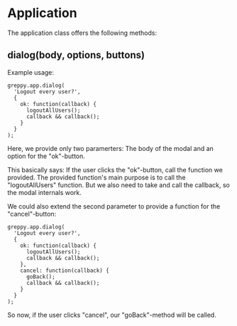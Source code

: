 # Application

The application class offers the following methods:

## dialog(body, options, buttons)

Example usage:

```JS
greppy.app.dialog(
  'Logout every user?',
  {
    ok: function(callback) {
      logoutAllUsers();
      callback && callback();
    }
  }
);
```

Here, we provide only two paramerters: The body of the modal and an option for
the "ok"-button.

This basically says: If the user clicks the "ok"-button, call the function
we provided. The provided function's main purpose is to call the
"logoutAllUsers" function. But we also need to take and call the callback, so
the modal internals work.

We could also extend the second parameter to provide a function for the
"cancel"-button:

```JS
greppy.app.dialog(
  'Logout every user?',
  {
    ok: function(callback) {
      logoutAllUsers();
      callback && callback();
    },
    cancel: function(callback) {
      goBack();
      callback && callback();
    }
  }
);
```

So now, if the user clicks "cancel", our "goBack"-method will be called.


